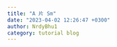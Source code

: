 ```yaml
---
title: "A 片 Sm"
date: "2023-04-02 12:26:47 +0300"
author: NrdyBhu1
category: tutorial blog
---
```

